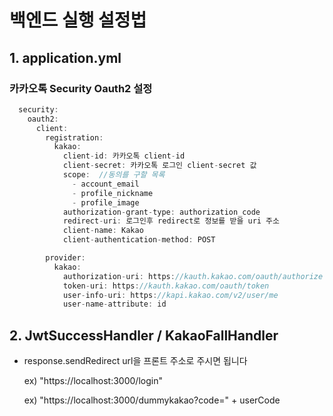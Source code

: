 # 백엔드 실행 설정법

## 1. application.yml

### 카카오톡 Security Oauth2 설정
```JAVA
  security:
    oauth2:
      client:
        registration:
          kakao:
            client-id: 카카오톡 client-id
            client-secret: 카카오톡 로그인 client-secret 값
            scope:  //동의를 구할 목록
              - account_email
              - profile_nickname
              - profile_image
            authorization-grant-type: authorization_code
            redirect-uri: 로그인후 redirect로 정보를 받을 uri 주소
            client-name: Kakao
            client-authentication-method: POST

        provider:
          kakao:
            authorization-uri: https://kauth.kakao.com/oauth/authorize   // 카카오 인증 (로그인 유저 인증 코드 받음)
            token-uri: https://kauth.kakao.com/oauth/token               // 카카오 토큰 (로그인 유저 토큰 발급 받음)
            user-info-uri: https://kapi.kakao.com/v2/user/me             // 카카오 유저정보 (로그인 유저 정보 받음)
            user-name-attribute: id
```

## 2. JwtSuccessHandler / KakaoFallHandler

- response.sendRedirect
  url을 프론트 주소로 주시면 됩니다

  ex) "https://localhost:3000/login"
  
  ex) "https://localhost:3000/dummykakao?code=" + userCode
